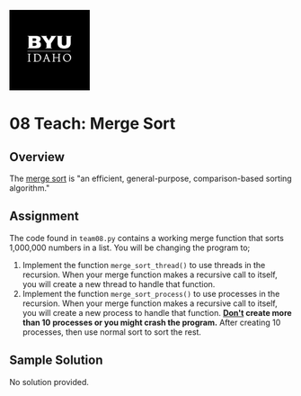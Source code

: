 ![](../../banner.png)

# 08 Teach: Merge Sort

## Overview

The [merge sort](https://en.wikipedia.org/wiki/Merge_sort) is "an efficient, general-purpose, comparison-based sorting algorithm."

## Assignment

The code found in `team08.py` contains a working merge function that sorts 1,000,000 numbers in a list.  You will be changing the program to;

1. Implement the function `merge_sort_thread()` to use threads in the recursion.  When your merge function makes a recursive call to itself, you will create a new thread to handle that function.
2. Implement the function `merge_sort_process()` to use processes in the recursion.  When your merge function makes a recursive call to itself, you will create a new process to handle that function. **<ins>Don't</ins> create more than 10 processes or you might crash the program.** After creating 10 processes, then use normal sort to sort the rest.

## Sample Solution

No solution provided. 

